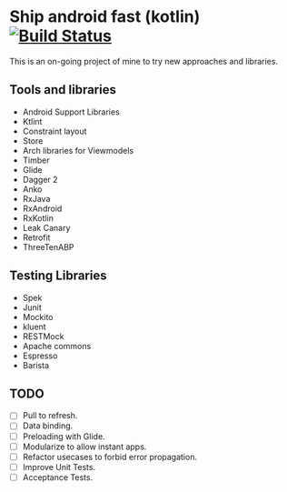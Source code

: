 
# Ship android fast (kotlin) [![Build Status](https://travis-ci.org/vichid/ship-android-fast-kotlin.svg?branch=master)](https://travis-ci.org/vichid/ship-android-fast-kotlin)

This is an on-going project of mine to try new approaches and libraries.

## Tools and libraries

* Android Support Libraries
* Ktlint
* Constraint layout
* Store
* Arch libraries for Viewmodels
* Timber
* Glide
* Dagger 2
* Anko
* RxJava
* RxAndroid
* RxKotlin
* Leak Canary
* Retrofit
* ThreeTenABP

## Testing Libraries

* Spek
* Junit
* Mockito
* kluent
* RESTMock
* Apache commons
* Espresso
* Barista

## TODO

- [ ] Pull to refresh.
- [ ] Data binding.
- [ ] Preloading with Glide.
- [ ] Modularize to allow instant apps.
- [ ] Refactor usecases to forbid error propagation.
- [ ] Improve Unit Tests.
- [ ] Acceptance Tests.
